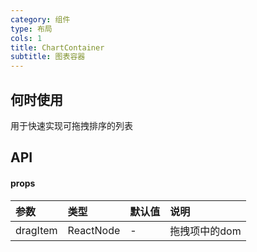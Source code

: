 ```yaml
---
category: 组件
type: 布局
cols: 1
title: ChartContainer
subtitle: 图表容器
---
```



## 何时使用
用于快速实现可拖拽排序的列表

## API 

#### props

| 参数                          | 类型                                                      | 默认值                                                                                                        | 说明                                                                                                                                                                                                                                                                                                                                                                                                                                                            |
| :-------------------------------- | :-------------------------------------------------------- | :------------------------------------------------------------------------------------------------------------- | :--------------------------------------------------------------------------------------------------------------------------------------------------------------------------------------------------------------------------------------------------------------------------------------------------------------------------------------------------------------------------------------------------------------------------------------------------------------------- |
| dragItem                  | ReactNode                                | -                        | 拖拽项中的dom           |

